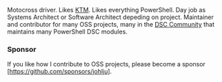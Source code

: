 Motocross driver. Likes [KTM](https://www.ktm.com/). Likes everything PowerShell. Day job as Systems Architect or Software Architect depeding on project. Maintainer and contributor for many OSS projects, many in the [DSC Community](https://dsccommunity.org) that maintains many PowerShell DSC modules.

### Sponsor

If you like how I contribute to OSS projects, please become a sponsor [https://github.com/sponsors/johlju].
